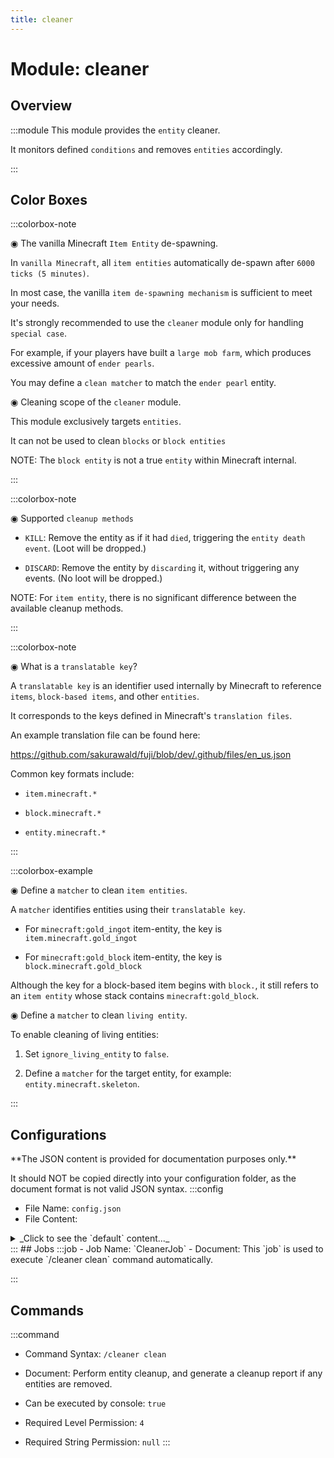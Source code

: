 ```yaml
---
title: cleaner
---
```



# Module: cleaner

## Overview
:::module
  This module provides the `entity` cleaner.
  
  It monitors defined `conditions` and removes `entities` accordingly.


:::
## Color Boxes

:::colorbox-note

  ◉ The vanilla Minecraft `Item Entity` de-spawning.
  
  In `vanilla Minecraft`, all `item entities` automatically de-spawn after `6000 ticks (5 minutes)`.
  
  In most case, the vanilla `item de-spawning mechanism` is sufficient to meet your needs.
  
  
  
  It's strongly recommended to use the `cleaner` module only for handling `special case`.
  
  For example, if your players have built a `large mob farm`, which produces excessive amount of `ender pearls`.
  
  You may define a `clean matcher` to match the `ender pearl` entity.
  
  
  
  ◉ Cleaning scope of the `cleaner` module.
  
  This module exclusively targets `entities`.
  
  It can not be used to clean `blocks` or `block entities`
  
  NOTE: The `block entity` is not a true `entity` within Minecraft internal.


:::

:::colorbox-note

  ◉ Supported `cleanup methods`
  
  - `KILL`: Remove the entity as if it had `died`, triggering the `entity death event`. (Loot will be dropped.)
  
  - `DISCARD`: Remove the entity by `discarding` it, without triggering any events. (No loot will be dropped.)
  
  
  
  NOTE: For `item entity`, there is no significant difference between the available cleanup methods.


:::

:::colorbox-note

  ◉ What is a `translatable key`?
  
  A `translatable key` is an identifier used internally by Minecraft to reference `items`, `block-based items`, and other `entities`.
  
  It corresponds to the keys defined in Minecraft's `translation files`.
  
  An example translation file can be found here:
  
  https://github.com/sakurawald/fuji/blob/dev/.github/files/en_us.json
  
  
  
  Common key formats include:
  
  - `item.minecraft.*`
  
  - `block.minecraft.*`
  
  - `entity.minecraft.*`


:::

:::colorbox-example

  ◉ Define a `matcher` to clean `item entities`.
  
  A `matcher` identifies entities using their `translatable key`.
  
  - For `minecraft:gold_ingot` item-entity, the key is `item.minecraft.gold_ingot`
  
  - For `minecraft:gold_block` item-entity, the key is `block.minecraft.gold_block`
  
  
  
  Although the key for a block-based item begins with `block.`, it still refers to an `item entity` whose stack contains `minecraft:gold_block`.
  
  
  
  ◉ Define a `matcher` to clean `living entity`.
  
  To enable cleaning of living entities:
  
  1. Set `ignore_living_entity` to `false`.
  
  2. Define a `matcher` for the target entity, for example: `entity.minecraft.skeleton`.


:::

## Configurations
<Admonition type="warning" icon="" title="">
**The JSON content is provided for documentation purposes only.**

It should NOT be copied directly into your configuration folder, as the document format is not valid JSON syntax.
</Admonition>
:::config
- File Name: `config.json`
- File Content: 
<details>

<summary>_Click to see the `default` content..._</summary>

```json showLineNumbers title="config/fuji/modules/cleaner/config.json"
{
  /* The `cron` expression used to trigger entity `cleaner`. */
  "cron": "0 * * ? * * *"
  /* Ignore and never remove entities that meet the condition. */,
  "ignore": {
    "ignore_item_entity": false,
    "ignore_living_entity": true,
    "ignore_named_entity": true,
    "ignore_entity_with_vehicle": true,
    "ignore_entity_with_passengers": true,
    "ignore_glowing_entity": true,
    "ignore_leashed_entity": true
  }
  /* The `translatable key` to `age` map.
  
  The `translatable key` defines which `entity` should we remove.
  The `living ticks` says that we `only` removes the entity whose `age` greater than defined value.
  
  The unit of `age` is `game tick` (20 ticks = 1 sec). */,
  "matchers": [
    {
      "enable": false,
      "translatable_key": "block.minecraft.sand",
      "lives_longer_than_age": 1200,
      "cleanup_method": "DISCARD"
    },
    {
      "enable": false,
      "translatable_key": "item.minecraft.ender_pearl",
      "lives_longer_than_age": 1200,
      "cleanup_method": "DISCARD"
    },
    {
      "enable": false,
      "translatable_key": "block.minecraft.white_carpet",
      "lives_longer_than_age": 1200,
      "cleanup_method": "DISCARD"
    },
    {
      "enable": false,
      "translatable_key": "block.minecraft.cobblestone",
      "lives_longer_than_age": 1200,
      "cleanup_method": "DISCARD"
    },
    {
      "enable": false,
      "translatable_key": "entity.minecraft.skeleton",
      "lives_longer_than_age": 1200,
      "cleanup_method": "KILL"
    }
  ]
}
```
</details>
:::
## Jobs
:::job
- Job Name: `CleanerJob`
- Document:   This `job` is used to execute `/cleaner clean` command automatically.


:::
## Commands
:::command
- Command Syntax: `/cleaner clean`
- Document:   Perform entity cleanup, and generate a cleanup report if any entities are removed.


- Can be executed by console: `true`
- Required Level Permission: `4`
- Required String Permission: `null`
:::
